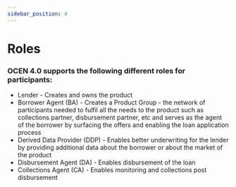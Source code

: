 ```yaml
---
sidebar_position: 4
---
```


# Roles

### OCEN 4.0 supports the following different roles for participants:

- Lender - Creates and owns the product
- Borrower Agent (BA) - Creates a Product Group - the network of participants needed to fulfil all the needs to the product such as collections partner, disbursement partner, etc and serves as the agent of the borrower by surfacing the offers and enabling the loan application process
- Derived Data Provider (DDP) - Enables better underwriting for the lender by providing additional data about the borrower or about the market of the product
- Disbursement Agent (DA) - Enables disbursement of the loan
- Collections Agent (CA) - Enables monitoring and collections post disbursement

